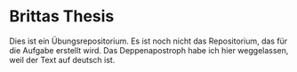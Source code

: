 # Brittas Thesis

Dies ist ein Übungsrepositorium. 
Es ist noch nicht das Repositorium, das für die Aufgabe erstellt wird.
Das Deppenapostroph habe ich hier weggelassen, weil der Text auf deutsch ist.

